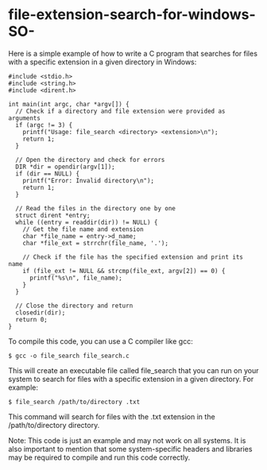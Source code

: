 # file-extension-search-for-windows-SO-

Here is a simple example of how to write a C program that searches for files with a specific extension in a given directory in Windows:

```
#include <stdio.h>
#include <string.h>
#include <dirent.h>

int main(int argc, char *argv[]) {
  // Check if a directory and file extension were provided as arguments
  if (argc != 3) {
    printf("Usage: file_search <directory> <extension>\n");
    return 1;
  }

  // Open the directory and check for errors
  DIR *dir = opendir(argv[1]);
  if (dir == NULL) {
    printf("Error: Invalid directory\n");
    return 1;
  }

  // Read the files in the directory one by one
  struct dirent *entry;
  while ((entry = readdir(dir)) != NULL) {
    // Get the file name and extension
    char *file_name = entry->d_name;
    char *file_ext = strrchr(file_name, '.');

    // Check if the file has the specified extension and print its name
    if (file_ext != NULL && strcmp(file_ext, argv[2]) == 0) {
      printf("%s\n", file_name);
    }
  }

  // Close the directory and return
  closedir(dir);
  return 0;
}
```
To compile this code, you can use a C compiler like gcc:

```
$ gcc -o file_search file_search.c
```
This will create an executable file called file_search that you can run on your system to search for files with a specific extension in a given directory. For example:

```
$ file_search /path/to/directory .txt
```
This command will search for files with the .txt extension in the /path/to/directory directory.

Note: This code is just an example and may not work on all systems. It is also important to mention that some system-specific headers and libraries may be required to compile and run this code correctly.
